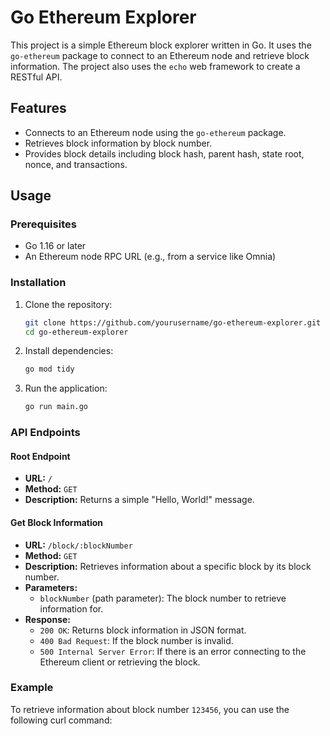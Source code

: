 # Go Ethereum Explorer

This project is a simple Ethereum block explorer written in Go. It uses the `go-ethereum` package to connect to an Ethereum node and retrieve block information. The project also uses the `echo` web framework to create a RESTful API.

## Features

- Connects to an Ethereum node using the `go-ethereum` package.
- Retrieves block information by block number.
- Provides block details including block hash, parent hash, state root, nonce, and transactions.

## Usage

### Prerequisites

- Go 1.16 or later
- An Ethereum node RPC URL (e.g., from a service like Omnia)

### Installation

1. Clone the repository:

	```sh
	git clone https://github.com/yourusername/go-ethereum-explorer.git
	cd go-ethereum-explorer
	```

2. Install dependencies:

	```sh
	go mod tidy
	```

3. Run the application:

	```sh
	go run main.go
	```

### API Endpoints

#### Root Endpoint

- **URL:** `/`
- **Method:** `GET`
- **Description:** Returns a simple "Hello, World!" message.

#### Get Block Information

- **URL:** `/block/:blockNumber`
- **Method:** `GET`
- **Description:** Retrieves information about a specific block by its block number.
- **Parameters:**
  - `blockNumber` (path parameter): The block number to retrieve information for.
- **Response:**
  - `200 OK`: Returns block information in JSON format.
  - `400 Bad Request`: If the block number is invalid.
  - `500 Internal Server Error`: If there is an error connecting to the Ethereum client or retrieving the block.

### Example

To retrieve information about block number `123456`, you can use the following curl command:

